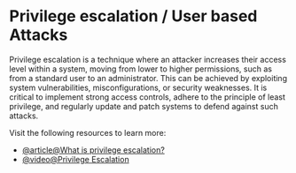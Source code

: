 # Privilege escalation / User based Attacks

Privilege escalation is a technique where an attacker increases their access level within a system, moving from lower to higher permissions, such as from a standard user to an administrator. This can be achieved by exploiting system vulnerabilities, misconfigurations, or security weaknesses. It is critical to implement strong access controls, adhere to the principle of least privilege, and regularly update and patch systems to defend against such attacks.

Visit the following resources to learn more:

- [@article@What is privilege escalation?](https://www.crowdstrike.com/cybersecurity-101/privilege-escalation/)
- [@video@Privilege Escalation](https://www.youtube.com/watch?v=ksjU3Iu195Q)

